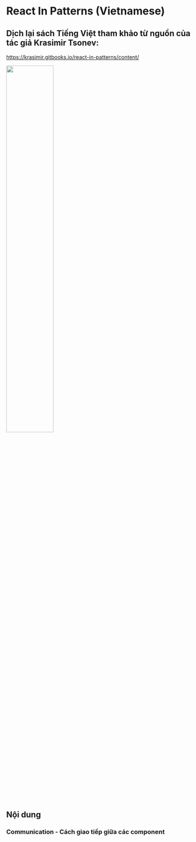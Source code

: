 # React In Patterns (Vietnamese)  
## Dịch lại sách Tiếng Việt tham khảo từ nguồn của tác giả Krasimir Tsonev:  
https://krasimir.gitbooks.io/react-in-patterns/content/

<img src="https://krasimir.gitbooks.io/react-in-patterns/content/cover.jpg" align="center" width="50%" />

## Nội dung

### Communication - Cách giao tiếp giữa các component

